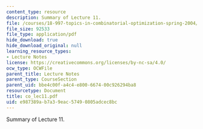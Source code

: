 ```yaml
---
content_type: resource
description: Summary of Lecture 11.
file: /courses/18-997-topics-in-combinatorial-optimization-spring-2004/e987389ab7a39eac57490805adcec8bc_co_lec11.pdf
file_size: 92533
file_type: application/pdf
hide_download: true
hide_download_original: null
learning_resource_types:
- Lecture Notes
license: https://creativecommons.org/licenses/by-nc-sa/4.0/
ocw_type: OCWFile
parent_title: Lecture Notes
parent_type: CourseSection
parent_uid: bbe4c00f-a4c4-e800-6674-00c926294ba8
resourcetype: Document
title: co_lec11.pdf
uid: e987389a-b7a3-9eac-5749-0805adcec8bc
---
```

Summary of Lecture 11.